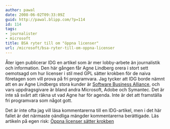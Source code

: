 ```yaml
---
author: pawal
date: 2008-06-02T09:33:09Z
guid: http://pawal.blipp.com/?p=114
id: 114
tags:
- journalister
- microsoft
title: BSA ryter till om "öppna licenser"
url: /microsoft/bsa-ryter-till-om-oppna-licenser
---
```


Åter igen publicerar IDG en artikel som är mer lobby-arbete än
journalistik och information. Den här gången får Agne Lindberg orera i
stort sett oemotsagd om hur licenser i stil med GPL sätter krokben för
de naiva företagen som vill prova på fri programvara. Jag tycker att
IDG borde nämnt att en av Agne Lindbergs stora kunder är <a
title="Business Software Alliance"
href="http://w3.bsa.org/sweden/">Software Business Alliance</a>, och
vars uppdragsgivare är bland andra Microsoft, Adobe och Symantec. Det
är inte så svårt att räkna ut vad Agne har för agenda. Inte är det att
framställa fri programvara som något gott.

Det är inte ofta jag vill läsa kommentarerna till en IDG-artikel, men
i det här fallet är det närmaste oändliga mängder kommentarerna
berättigade. Läs artikeln på egen risk: <a title="Öppna licenser
sätter krokben" href="http://www.idg.se/2.1085/1.165001">Öppna
licenser sätter krokben</a>
